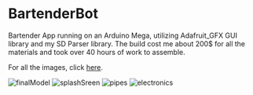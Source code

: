 # BartenderBot
Bartender App running on an Arduino Mega, utilizing Adafruit_GFX GUI library and my SD Parser library. The build cost me about 200$ for all the materials and took over 40 hours of work to assemble. 

For all the images, click [here](https://imgur.com/gallery/96sP3pC). 

![finalModel](https://i.imgur.com/N6G5fyP.jpeg)
![splashSreen](https://i.imgur.com/tGzw44V.jpeg)
![pipes](https://i.imgur.com/y77VRaD.jpeg)
![electronics](https://i.imgur.com/6bPAF2t.jpeg)
